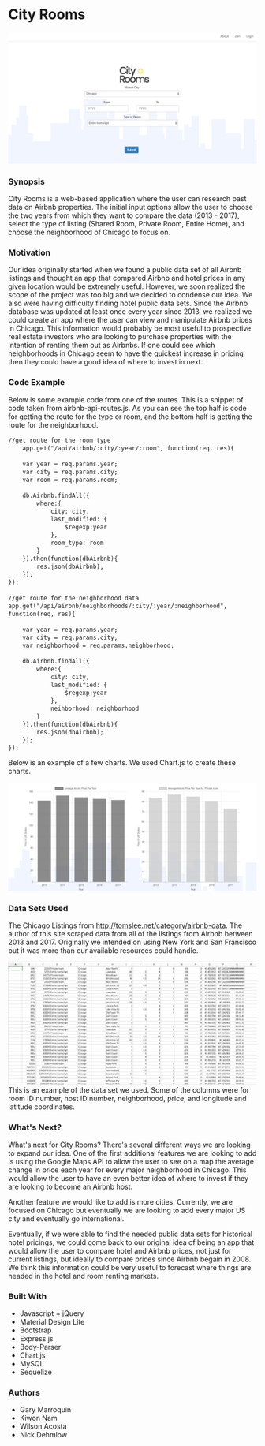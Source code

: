 # City Rooms


![Alt Text](public/assets/images/readme-main.png)


### Synopsis

City Rooms is a web-based application where the user can research past data on Airbnb properties.  The initial input options allow the user to choose the two years from which they want to compare the data (2013 - 2017), select the type of listing (Shared Room, Private Room, Entire Home), and choose the neighborhood of Chicago to focus on.  

### Motivation

Our idea originally started when we found a public data set of all Airbnb listings and thought an app that compared Airbnb and hotel prices in any given location would be extremely useful. However, we soon realized the scope of the project was too big and we decided to condense our idea.  We also were having difficulty finding hotel public data sets.  Since the Airbnb database was updated at least once every year since 2013, we realized we could create an app where the user can view and manipulate Airbnb prices in Chicago.  This information would probably be most useful to prospective real estate investors who are looking to purchase properties with the intention of renting them out as Airbnbs.  If one could see which neighborhoods in Chicago seem to have the quickest increase in pricing then they could have a good idea of where to invest in next.

### Code Example

Below is some example code from one of the routes.  This is a snippet of code taken from airbnb-api-routes.js.  As you can see the top half is code for getting the route for the type or room, and the bottom half is getting the route for the neighborhood.

    //get route for the room type
        app.get("/api/airbnb/:city/:year/:room", function(req, res){
        
        var year = req.params.year;
        var city = req.params.city;
        var room = req.params.room;
    
        db.Airbnb.findAll({
            where:{
                city: city,
                last_modified: {
                    $regexp:year
                },
                room_type: room
            }
        }).then(function(dbAirbnb){
            res.json(dbAirbnb);
        });
    });

    //get route for the neighborhood data
    app.get("/api/airbnb/neighborhoods/:city/:year/:neighborhood", function(req, res){
        
        var year = req.params.year;
        var city = req.params.city;
        var neighborhood = req.params.neighborhood;

        db.Airbnb.findAll({
            where:{
                city: city,
                last_modified: {
                    $regexp:year
                },
                neihborhood: neighborhood
            }
        }).then(function(dbAirbnb){
            res.json(dbAirbnb);
        });
    });

Below is an example of a few charts.  We used Chart.js to create these charts.  


![Alt Text](public/assets/images/chart.png)


### Data Sets Used

The Chicago Listings from http://tomslee.net/category/airbnb-data.  The author of this site scraped data from all of the listings from Airbnb between 2013 and 2017.  Originally we intended on using New York and San Francisco but it was more than our available resources could handle.


![Alt Text](public/assets/images/table.png)
This is an example of the data set we used.  Some of the columns were for room ID number, host ID number, neighborhood, price, and longitude and latitude coordinates.

### What's Next?

What's next for City Rooms?  There's several different ways we are looking to expand our idea.  One of the first additional features we are looking to add is using the Google Maps API to allow the user to see on a map the average change in price each year for every major neighborhood in Chicago.  This would allow the user to have an even better idea of where to invest if they are looking to become an Airbnb host.  

Another feature we would like to add is more cities.  Currently, we are focused on Chicago but eventually we are looking to add every major US city and eventually go international.  

Eventually, if we were able to find the needed public data sets for historical hotel pricings, we could come back to our original idea of being an app that would allow the user to compare hotel and Airbnb prices, not just for current listings, but ideally to compare prices since Airbnb begain in 2008.  We think this information could be very useful to forecast where things are headed in the hotel and room renting markets. 

### Built With

* Javascript + jQuery
* Material Design Lite
* Bootstrap
* Express.js
* Body-Parser
* Chart.js
* MySQL
* Sequelize


### Authors

* Gary Marroquin
* Kiwon Nam
* Wilson Acosta
* Nick Dehmlow 



